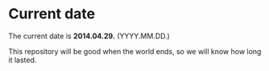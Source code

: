 # Current date

The current date is **2014.04.29.** (YYYY.MM.DD.)

This repository will be good when the world ends, so we will know how long it lasted.
